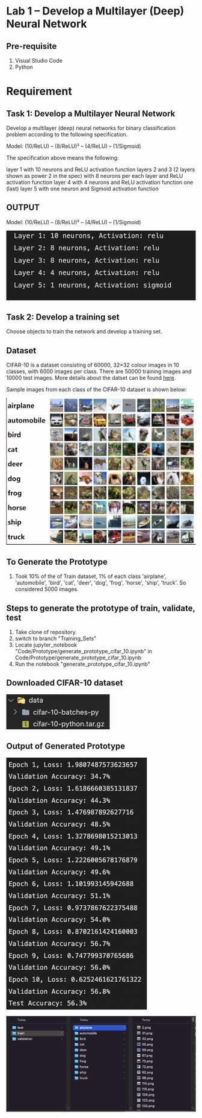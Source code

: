 # Lab 1 – Develop a Multilayer (Deep) Neural Network

## Pre-requisite

1. Visual Studio Code
2. Python

# Requirement

## Task 1: Develop a Multilayer Neural Network

Develop a multilayer (deep) neural networks for binary classification problem according to the following specification.

Model: (10/ReLU) – (8/ReLU)² – (4/ReLU) – (1/Sigmoid)

The specification above means the following:

layer 1 with 10 neurons and ReLU activation function
layers 2 and 3 (2 layers shown as power 2 in the spec) with 8 neurons per each layer and ReLU activation function
layer 4 with 4 neurons and ReLU activation function
one (last) layer 5 with one neuron and Sigmoid activation function

## OUTPUT

Model: (10/ReLU) – (8/ReLU)² – (4/ReLU) – (1/Sigmoid)

![Model Deep Neural network](https://github.com/harshilaNEU/Multilayer_NN/blob/main/Output/output.png)

## Task 2: Develop a training set

Choose objects to train the network and develop a training set.

## Dataset
CIFAR-10 is a dataset consisting of 60000, 32×32 colour images in 10 classes, with 6000 images per class. There are 50000 training images and 10000 test images. More details about the datset can be found [here](https://www.cs.toronto.edu/~kriz/cifar.html).

Sample images from each class of the CIFAR-10 dataset is shown below:


![Dataset](https://github.com/harshilaNEU/Neural_Networks/blob/Training_Sets/Reference_Images/CIFAR-10_dataset.png)

## To Generate the Prototype

1. Took 10% of the of Train dataset, 1% of each class 'airplane', 'automobile', 'bird', 'cat', 'deer', 'dog', 'frog', 'horse', 'ship', 'truck'. So considered 5000 images.

## Steps to generate the prototype of train, validate, test

1. Take clone of repository.
2. switch to branch "Training_Sets"
3. Locate jupyter_notebook "Code/Prototype/generate_prototype_cifar_10.ipynb" in Code/Prototype/generate_prototype_cifar_10.ipynb
4. Run the notebook "generate_prototype_cifar_10.ipynb"

## Downloaded CIFAR-10 dataset

![Original CIFAR-10 dataset](https://github.com/harshilaNEU/Neural_Networks/blob/Training_Sets/Reference_Images/Downloaded_CIFAR-10_data.png)

## Output of Generated Prototype

![Generated_Prototype](https://github.com/harshilaNEU/Neural_Networks/blob/Training_Sets/Reference_Images/output.png)


![Classwise_prototype_generation](https://github.com/harshilaNEU/Neural_Networks/blob/Training_Sets/Reference_Images/internal_folder_structure.png)




